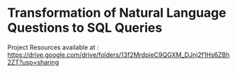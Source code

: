 # Transformation of Natural Language Questions to SQL Queries

Project Resources available at : https://drive.google.com/drive/folders/13f2MrdpieC9QGXM_DJnj2f1Hs6ZBh2ZT?usp=sharing
